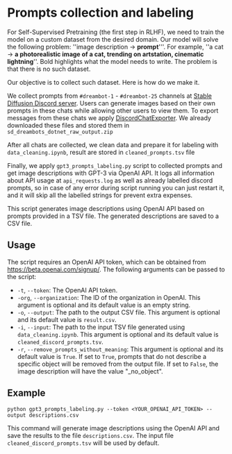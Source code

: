 # Prompts collection and labeling
For Self-Supervised Pretraining (the first step in RLHF), we need to train the model on a custom dataset from the 
desired domain. Our model will solve the following problem: ''image description -> **prompt**'''. For example, 
''a cat -> **a photorealistic image of a cat, trending on artstation, cinematic lightning**''. Bold highlights what the 
model needs to write. The problem is that there is no such dataset.

Our objective is to collect such dataset. Here is how do we make it.

We collect prompts from ```#dreambot-1``` - ```#dreambot-25``` channels at
[Stable Diffusion Discord server](https://discord.gg/stablediffusion).
Users can generate images based on their own prompts in these chats while allowing other users to view them.
To export messages from these chats we apply [DiscordChatExporter](https://github.com/Tyrrrz/DiscordChatExporter).
We already downloaded these files and stored them in ```sd_dreambots_dotnet_raw_output.zip```

After all chats are collected, we clean data and prepare it for labeling with ```data_cleaning.ipynb```, result are 
stored in ```cleaned_prompts.tsv``` file

Finally, we apply ```gpt3_prompts_labeling.py``` script to collected prompts and get image descriptions with GPT-3 via
OpenAI API. It logs all information about API usage at ```api_requests.log``` as well as already labelled discord 
prompts, so in case of any error during script running you can just restart it, and it will skip all the labelled 
strings for prevent extra expenses.

This script generates image descriptions using OpenAI API based on prompts provided in a TSV file. The generated 
descriptions are saved to a CSV file.

## Usage

The script requires an OpenAI API token, which can be obtained from https://beta.openai.com/signup/. 
The following arguments can be passed to the script:

- `-t`, `--token`: The OpenAI API token.
- `-org`, `--organization`: The ID of the organization in OpenAI. This argument is optional and its default value is an empty string.
- `-o`, `--output`: The path to the output CSV file. This argument is optional and its default value is `result.csv`.
- `-i`, `--input`: The path to the input TSV file generated using `data_cleaning.ipynb`. This argument is optional and  its default value is `cleaned_discord_prompts.tsv`.
- `-r`, `--remove_prompts_without_meaning`: This argument is optional and its default value is `True`. If set to `True`, prompts that do not describe a specific object will be removed from the output file. If set to `False`, the image description will have the value "_no_object".

## Example

```angular2html
python gpt3_prompts_labeling.py --token <YOUR_OPENAI_API_TOKEN> --output descriptions.csv
```

This command will generate image descriptions using the OpenAI API and save the results to the file `descriptions.csv`. The input file `cleaned_discord_prompts.tsv` will be used by default.

